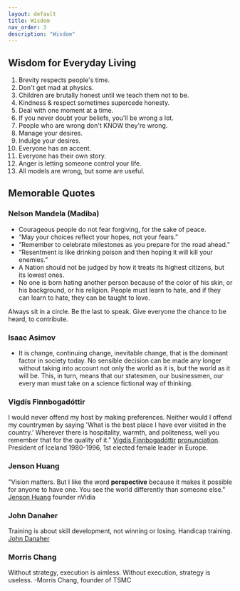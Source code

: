 ```yaml
---
layout: default
title: Wisdom
nav_order: 3
description: "Wisdom"
---
```



## Wisdom for Everyday Living

1. Brevity respects people's time.
2. Don't get mad at physics.
3. Children are brutally honest until we teach them not to be.
4. Kindness & respect sometimes supercede honesty.
5. Deal with one moment at a time.
6. If you never doubt your beliefs, you'll be wrong a lot.
7. People who are wrong don't KNOW they're wrong.
8. Manage your desires.
9. Indulge your desires.
10. Everyone has an accent.
11. Everyone has their own story.
12. Anger is letting someone control your life.
13. All models are wrong, but some are useful.


## Memorable Quotes

### Nelson Mandela (Madiba)
*    Courageous people do not fear forgiving, for the sake of peace.
*    “May your choices reflect your hopes, not your fears.”
*    “Remember to celebrate milestones as you prepare for the road ahead.”
*    “Resentment is like drinking poison and then hoping it will kill your enemies.”
*    A Nation should not be judged by how it treats its highest citizens, but its lowest ones.
*    No one is born hating another person because of the color of his skin, or his background, or his religion. People must learn to hate, and if they can learn to hate, they can be taught to love.

Always sit in a circle.
Be the last to speak. Give everyone the chance to be heard, to contribute.

### Isaac Asimov
*    It is change, continuing change, inevitable change, that is the dominant factor in society today. No sensible decision can be made any longer without taking into account not only the world as it is, but the world as it will be. This, in turn, means that our statesmen, our businessmen, our every man must take on a science fictional way of thinking.

### Vigdís Finnbogadóttir
I would never offend my host by making preferences. Neither would I offend my countrymen by saying 'What is the best place I have ever visited in the country.' Wherever there is hospitality, warmth, and politeness, well you remember that for the quality of it." 
[Vigdís Finnbogadóttir](https://www.youtube.com/watch?v=FoRn-qWMvWA) [pronunciation](https://upload.wikimedia.org/wikipedia/commons/f/fd/Is-Vigdis_finnbogadottir.oga).  President of Iceland 1980-1996, 1st elected female leader in Europe.

### Jenson Huang
"Vision matters. But I like the word **perspective** because it makes it possible for anyone to have one. You see the world differently than someone else." [Jenson Huang](https://youtu.be/Xn1EsFe7snQ?t=359) founder nVidia

### John Danaher
Training is about skill development, not winning or losing. Handicap training. [John Danaher](https://www.youtube.com/watch?v=RznwbW_hdoM)

### Morris Chang
Without strategy, execution is aimless. Without execution, strategy is useless. -Morris Chang, founder of TSMC
